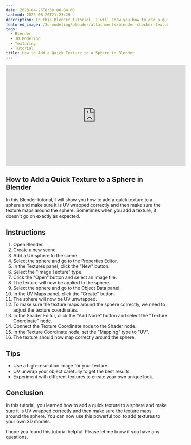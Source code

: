```yaml
---
date: 2023-04-26T8:30:00-04:00
lastmod: 2025-08-26T21:23:29
description: In this Blender tutorial, I will show you how to add a quick texture to a sphere and make sure it is UV wrapped correctly and then make sure the texture maps around the sphere. Sometimes when you add a texture, it doesn't go on exactly as expected.
featured_image: /3d-modeling/blender/attachments/blender-checker-texture.jpg
tags:
  - Blender
  - 3D Modeling
  - Texturing
  - Tutorial
title: How to Add a Quick Texture to a Sphere in Blender
---
```


<div class="iframe-16-9-container">
<iframe class="youTubeIframe" width="560" height="315" src="https://www.youtube.com/embed/gv8tQS9bSb8?rel=0" title="YouTube video player" frameborder="0" allow="accelerometer; autoplay; clipboard-write; encrypted-media; gyroscope; picture-in-picture; web-share" allowfullscreen></iframe>
</div>

## How to Add a Quick Texture to a Sphere in Blender

In this Blender tutorial, I will show you how to add a quick texture to a sphere and make sure it is UV wrapped correctly and then make sure the texture maps around the sphere. Sometimes when you add a texture, it doesn't go on exactly as expected.

## Instructions

1. Open Blender.
2. Create a new scene.
3. Add a UV sphere to the scene.
4. Select the sphere and go to the Properties Editor.
5. In the Textures panel, click the "New" button.
6. Select the "Image Texture" type.
7. Click the "Open" button and select an image file.
8. The texture will now be applied to the sphere.
9. Select the sphere and go to the Object Data panel.
10. In the UV Maps panel, click the "Create" button.
11. The sphere will now be UV unwrapped.
12. To make sure the texture maps around the sphere correctly, we need to adjust the texture coordinates.
13. In the Shader Editor, click the "Add Node" button and select the "Texture Coordinate" node.
14. Connect the Texture Coordinate node to the Shader node.
15. In the Texture Coordinate node, set the "Mapping" type to "UV".
16. The texture should now map correctly around the sphere.

## Tips

- Use a high-resolution image for your texture.
- UV unwrap your object carefully to get the best results.
- Experiment with different textures to create your own unique look.

## Conclusion

In this tutorial, you learned how to add a quick texture to a sphere and make sure it is UV wrapped correctly and then make sure the texture maps around the sphere. You can now use this powerful tool to add textures to your own 3D models.

I hope you found this tutorial helpful. Please let me know if you have any questions.
